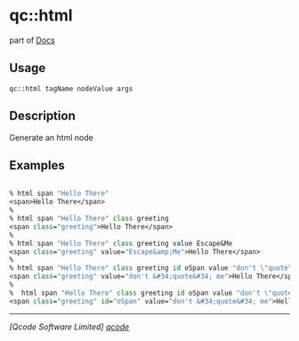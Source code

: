 qc::html
========

part of [Docs](../index.md)

Usage
-----
`qc::html tagName nodeValue args`

Description
-----------
Generate an html node

Examples
--------
```tcl

% html span "Hello There"
<span>Hello There</span>
%
% html span "Hello There" class greeting
<span class="greeting">Hello There</span>
%
% html span "Hello There" class greeting value Escape&Me
<span class="greeting" value="Escape&amp;Me">Hello There</span>
%
% html span "Hello There" class greeting id oSpan value "don't \"quote\" me"
<span class="greeting" value="don't &#34;quote&#34; me">Hello There</span>
%
%  html span "Hello There" class greeting id oSpan value "don't \"quote\" me"
<span class="greeting" id="oSpan" value="don't &#34;quote&#34; me">Hello There</span>

```

----------------------------------
*[Qcode Software Limited] [qcode]*

[qcode]: http://www.qcode.co.uk "Qcode Software"